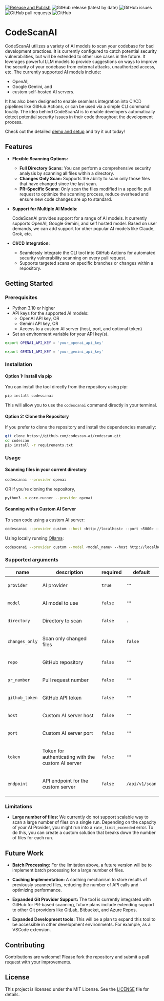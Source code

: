[![Release and Publish](https://github.com/codescan-ai/codescan/actions/workflows/release-publish.yml/badge.svg)](https://github.com/codescan-ai/codescan/actions/workflows/release-publish.yml)
![GitHub release (latest by date)](https://img.shields.io/github/v/release/codescan-ai/codescan)
![GitHub issues](https://img.shields.io/github/issues/codescan-ai/codescan)
![GitHub pull requests](https://img.shields.io/github/issues-pr/codescan-ai/codescan)
![GitHub](https://img.shields.io/github/license/codescan-ai/codescan)

# CodeScanAI

CodeScanAI utilizes a variety of AI models to scan your codebase for bad development practices. It is currently configured to catch potential security vulnerabilities, but will be extended to other use cases in the future. It leverages powerful LLM models to provide suggestions on ways to improve the security of your codebase from external attacks, unauthorized access, etc. The currently supported AI models include:

- OpenAI,
- Google Gemini, and
- custom self-hosted AI servers.

It has also been designed to enable seamless integration into CI/CD pipelines like GitHub Actions, or can be used via a simple CLI command locally. The idea behind CodeScanAI is to enable developers automatically detect potential security issues in their code throughout the development process.

Check out the detailed [demo and setup](https://github.com/codescan-ai/codescanai-demo) and try it out today!

## Features

- **Flexible Scanning Options:**
  - **Full Directory Scans:** You can perform a comprehensive security analysis by scanning all files within a directory.
  - **Changes Only Scan:** Supports the ability to scan only those files that have changed since the last scan.
  - **PR-Specific Scans:** Only scan the files modified in a specific pull request to optimize the scanning process, reduce overhead and ensure new code changes are up to standard.

- **Support for Multiple AI Models:**

  CodeScanAI provides support for a range of AI models. It currently supports OpenAI, Google Gemini, and self hosted model. Based on user demands, we can add support for other popular AI models like Claude, Grok, etc.

- **CI/CD Integration:**

  - Seamlessly integrate the CLI tool into GitHub Actions for automated security vulnerability scanning on every pull request.
  - Supports targeted scans on specific branches or changes within a repository.

## Getting Started

### Prerequisites

- Python 3.10 or higher
- API keys for the supported AI models:
  - OpenAI API key, OR
  - Gemini API key, OR
  - Access to a custom AI server (host, port, and optional token)
- Set an environment variable for your API key(s).

```bash
export OPENAI_API_KEY = 'your_openai_api_key'

export GEMINI_API_KEY = 'your_gemini_api_key'
```

### Installation

#### Option 1: Install via pip

You can install the tool directly from the repository using pip:

```bash
pip install codescanai
```

This will allow you to use the `codescanai` command directly in your terminal.

#### Option 2: Clone the Repository

If you prefer to clone the repository and install the dependencies manually:

```bash
git clone https://github.com/codescan-ai/codescan.git
cd codescan
pip install -r requirements.txt
```

### Usage

#### Scanning files in  your current directory

```bash
codescanai --provider openai
```
OR if you're cloning the repository,
```bash
python3 -m core.runner --provider openai
```

#### Scanning with a Custom AI Server

To scan code using a custom AI server:

```bash
codescanai --provider custom --host <http://localhost> --port <5000> --token <your_token> --directory <path/to/your/code>
```

Using locally running [Ollama](https://github.com/ollama/ollama):

```bash
codescanai --provider custom --model <model_name> --host http://localhost --port 11434 --endpoint /api/generate --directory <path/to/your/code>
```

### Supported arguments

| name           | description                                               | required | default        |
| -------------- | --------------------------------------------------------- | -------- | -------------- |
| `provider`     | <p>AI provider</p>                                        | `true`   | `""`           |
| `model`        | <p>AI model to use</p>                                    | `false`  | `""`           |
| `directory`    | <p>Directory to scan</p>                                  | `false`  | `.`            |
| `changes_only` | <p>Scan only changed files</p>                            | `false`  | `false`        |
| `repo`         | <p>GitHub repository</p>                                  | `false`  | `""`           |
| `pr_number`    | <p>Pull request number</p>                                | `false`  | `""`           |
| `github_token` | <p>GitHub API token</p>                                   | `false`  | `""`           |
| `host`         | <p>Custom AI server host</p>                              | `false`  | `""`           |
| `port`         | <p>Custom AI server port</p>                              | `false`  | `""`           |
| `token`        | <p>Token for authenticating with the custom AI server</p> | `false`  | `""`           |
| `endpoint`     | <p>API endpoint for the custom server</p>                 | `false`  | `/api/v1/scan` |

### Limitations

- **Large number of files:** We currently do not support scalable way to scan a large number of files on a single run. Depending on the capacity of your AI Provider, you might run into a `rate_limit_exceeded` error. To do this, you can create a custom solution that breaks down the number of files for each run. 

## Future Work

- **Batch Processing:** For the limitation above, a future version will be to implement batch processing for a large number of files.

- **Caching Implementation:** A caching mechanism to store results of previously scanned files, reducing the number of API calls and optimizing performance.

- **Expanded Git Provider Support:** The tool is currently integrated with GitHub for PR-based scanning, future plans include extending support to other Git providers like GitLab, Bitbucket, and Azure Repos.

- **Expanded Development tools:** This will be a plan to expand this tool to be accessible in other development environments. For example, as a VSCode extension.

## Contributing

Contributions are welcome! Please fork the repository and submit a pull request with your improvements.

## License

This project is licensed under the MIT License. See the [LICENSE](LICENSE) file for details.
